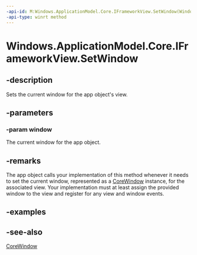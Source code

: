 ----api-id: M:Windows.ApplicationModel.Core.IFrameworkView.SetWindow(Windows.UI.Core.CoreWindow)
-api-type: winrt method
---<!-- Method syntaxpublic void SetWindow(Windows.UI.Core.CoreWindow window)--># Windows.ApplicationModel.Core.IFrameworkView.SetWindow## -descriptionSets the current window for the app object's view.## -parameters### -param windowThe current window for the app object.## -remarksThe app object calls your implementation of this method whenever it needs to set the current window, represented as a [CoreWindow](../windows.ui.core/corewindow.md) instance, for the associated view. Your implementation must at least assign the provided window to the view and register for any view and window events.## -examples## -see-also[CoreWindow](../windows.ui.core/corewindow.md)